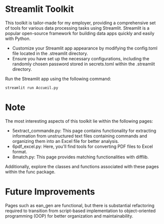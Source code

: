 # Streamlit Toolkit

This toolkit is tailor-made for my employer, providing a comprehensive set of tools for various data processing tasks using Streamlit. Streamlit is a popular open-source framework for building data apps quickly and easily with Python.

- Customize your Streamlit app appearance by modifying the config.toml file located in the .streamlit directory.
- Ensure you have set up the necessary configurations, including the randomly chosen password stored in secrets.toml within the .streamlit directory.

Run the Streamlit app using the following command:
```
streamlit run Accueil.py
```

# Note

The most interesting aspects of this toolkit lie within the following pages:

- 5extract_commande.py: This page contains functionality for extracting information from unstructured text files containing commands and organizing them into an Excel file for better analysis.
- 6pdf_excel.py: Here, you'll find tools for converting PDF files to Excel format.
- 8match.py: This page provides matching functionalities with difflib.
  
Additionally, explore the classes and functions associated with these pages within the func package.

# Future Improvements

Pages such as ean_gen are functional, but there is substantial refactoring required to transition from script-based implementation to object-oriented programming (OOP) for better organization and maintainability.

